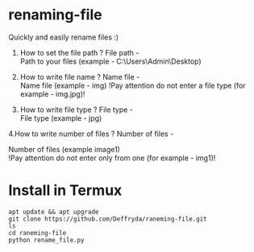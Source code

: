 # renaming-file
Quickly and easily rename files :)

1. How to set the file path ?
File path -    
Path to your files (example - C:\Users\Admin\Desktop)

2. How to write file name ?
Name file -    
Name file (example - img)    !Pay attention do not enter a file type (for example - img.jpg)!

3. How to write file type ?
File type -      
File type (example - jpg)

4.How to write number of files ?
Number of files - 

Number of files (example image1)     
!Pay attention do not enter only from one (for example - img1)!

# Install in Termux
```
apt update && apt upgrade
git clone https://github.com/Deffryda/raneming-file.git
ls
cd raneming-file
python rename_file.py
```
